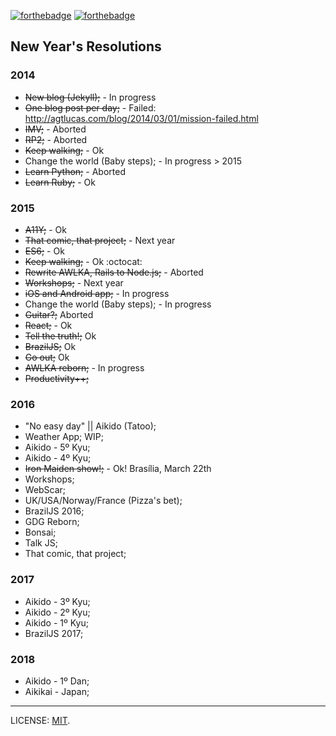 [![forthebadge](http://forthebadge.com/images/badges/uses-badges.svg)](http://forthebadge.com) [![forthebadge](http://forthebadge.com/images/badges/uses-git.svg)](http://forthebadge.com)

## New Year's Resolutions

### 2014

* ~~New blog (Jekyll);~~ - In progress
* ~~One blog post per day;~~ - Failed: http://agtlucas.com/blog/2014/03/01/mission-failed.html
* ~~IMV;~~ - Aborted
* ~~RP2;~~ - Aborted
* ~~Keep walking;~~ - Ok
* Change the world (Baby steps); - In progress > 2015
* ~~Learn Python;~~ - Aborted
* ~~Learn Ruby;~~ - Ok

### 2015

* ~~A11Y;~~ - Ok
* ~~That comic, that project;~~ - Next year
* ~~ES6;~~ - Ok
* ~~Keep walking;~~ - Ok :octocat:
* ~~Rewrite AWLKA, Rails to Node.js;~~ - Aborted
* ~~Workshops;~~ - Next year
* ~~iOS and Android app;~~ - In progress
* Change the world (Baby steps); - In progress
* ~~Guitar?;~~ Aborted
* ~~React;~~ - Ok
* ~~Tell the truth!;~~ Ok
* ~~BrazilJS;~~ Ok
* ~~Go out;~~ Ok
* ~~AWLKA reborn;~~ - In progress
* ~~Productivity++;~~

### 2016

* "No easy day" || Aikido (Tatoo);
* Weather App; WIP;
* Aikido - 5º Kyu;
* Aikido - 4º Kyu;
* ~~Iron Maiden show!;~~ - Ok! Brasília, March 22th
* Workshops;
* WebScar;
* UK/USA/Norway/France (Pizza's bet);
* BrazilJS 2016;
* GDG Reborn;
* Bonsai;
* Talk JS;
* That comic, that project;

### 2017

* Aikido - 3º Kyu;
* Aikido - 2º Kyu;
* Aikido - 1º Kyu;
* BrazilJS 2017;

### 2018

* Aikido - 1º Dan;
* Aikikai - Japan;

---

LICENSE: [MIT](http://mit.lucas.ninja).
